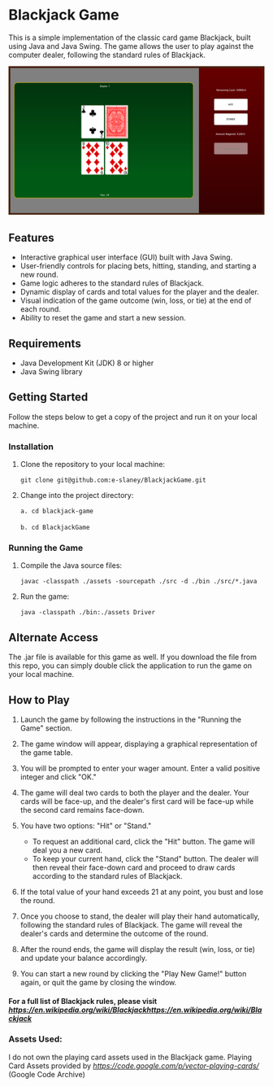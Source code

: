 # Blackjack Game

This is a simple implementation of the classic card game Blackjack, built using Java and Java Swing. The game allows the user to play against the computer dealer, following the standard rules of Blackjack.

![Blackjack Screenshot](BlackjackGame/assets/screenshot.png)

## Features

- Interactive graphical user interface (GUI) built with Java Swing.
- User-friendly controls for placing bets, hitting, standing, and starting a new round.
- Game logic adheres to the standard rules of Blackjack.
- Dynamic display of cards and total values for the player and the dealer.
- Visual indication of the game outcome (win, loss, or tie) at the end of each round.
- Ability to reset the game and start a new session.

## Requirements

- Java Development Kit (JDK) 8 or higher
- Java Swing library

## Getting Started

Follow the steps below to get a copy of the project and run it on your local machine.

### Installation

1. Clone the repository to your local machine:

   ```
   git clone git@github.com:e-slaney/BlackjackGame.git
   ```

2. Change into the project directory:

   ```
   a. cd blackjack-game

   b. cd BlackjackGame
   ```

### Running the Game

1. Compile the Java source files:

   ```
   javac -classpath ./assets -sourcepath ./src -d ./bin ./src/*.java
   ```

2. Run the game:

   ```
   java -classpath ./bin:./assets Driver
   ```

## Alternate Access

   The .jar file is available for this game as well. If you download the file from this repo, you can simply double click the application to run the game on your local machine.

## How to Play

1. Launch the game by following the instructions in the "Running the Game" section.

2. The game window will appear, displaying a graphical representation of the game table.

3. You will be prompted to enter your wager amount. Enter a valid positive integer and click "OK."

4. The game will deal two cards to both the player and the dealer. Your cards will be face-up, and the dealer's first card will be face-up while the second card remains face-down.

5. You have two options: "Hit" or "Stand."
   - To request an additional card, click the "Hit" button. The game will deal you a new card.
   - To keep your current hand, click the "Stand" button. The dealer will then reveal their face-down card and proceed to draw cards according to the standard rules of Blackjack.

6. If the total value of your hand exceeds 21 at any point, you bust and lose the round.

7. Once you choose to stand, the dealer will play their hand automatically, following the standard rules of Blackjack. The game will reveal the dealer's cards and determine the outcome of the round.

8. After the round ends, the game will display the result (win, loss, or tie) and update your balance accordingly.

9. You can start a new round by clicking the "Play New Game!" button again, or quit the game by closing the window.

#### For a full list of Blackjack rules, please visit *https://en.wikipedia.org/wiki/Blackjackhttps://en.wikipedia.org/wiki/Blackjack*

### Assets Used:
I do not own the playing card assets used in the Blackjack game.
Playing Card Assets provided by *https://code.google.com/p/vector-playing-cards/* (Google Code Archive)

